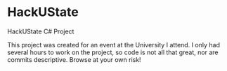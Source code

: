 # HackUState
HackUState C# Project

This project was created for an event at the University I attend.
I only had several hours to work on the project, so code is not all that great, nor are commits descriptive.
Browse at your own risk!
